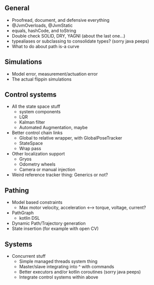 General
-
- Proofread, document, and defensive everything
- @JvmOverloads, @JvmStatic
- equals, hashCode, and toString
- Double check SOLID, DRY, YAGNI (about the last one...)
- typealiases or subclassing to consolidate types? (sorry java peeps)
- What to do about path is-a curve

Simulations
-
- Model error, measurement/actuation error
- The actual flippin simulations


Control systems
-
- All the state space stuff
    - system components
    - LQR
    - Kalman filter
    - Automated Augmentation, maybe
- Better control chain links
    - Global to relative wrapper, with GlobalPoseTracker
    - StateSpace 
    - Wrap pass
- Other localization support
    - Gryos
    - Odometry wheels
    - Camera or manual injection
- Weird reference tracker thing: Generics or not?

Pathing
-
- Model based constraints
    - Max motor velocity, acceleration <--> torque, voltage, current?
- PathGraph
    - kotlin DSL
- Dynamic Path/Trajectory generation
- State insertion (for example with open CV)

Systems
-
- Concurrent stuff
    - Simple managed threads system thing
    - Master/slave integrating into ^ with commands
    - Better executors and/or kotlin coroutines (sorry java peeps)
    - Integrate control systems within above
